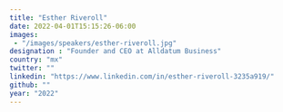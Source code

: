 ```yaml
---
title: "Esther Riveroll"
date: 2022-04-01T15:15:26-06:00
images: 
 - "/images/speakers/esther-riveroll.jpg"
designation : "Founder and CEO at Alldatum Business"
country: "mx"
twitter: ""
linkedin: "https://www.linkedin.com/in/esther-riveroll-3235a919/"
github: ""
year: "2022"
---
```


